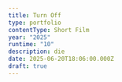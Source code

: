 ```yaml
---
title: Turn Off
type: portfolio
contentType: Short Film
year: "2025"
runtime: "10"
description: die
date: 2025-06-20T18:06:00.000Z
draft: true
---
```

